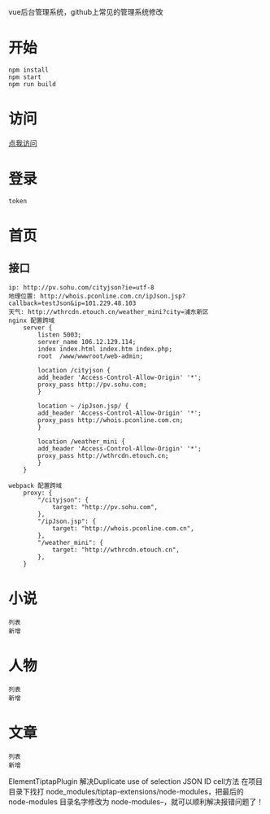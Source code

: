 vue后台管理系统，github上常见的管理系统修改
# 开始
    npm install
    npm start
    npm run build

# 访问
  [点我访问](https://liuer1211.github.io/soft/soft/web-admin/dist/)

# 登录
    token

# 首页
## 接口
    ip: http://pv.sohu.com/cityjson?ie=utf-8
    地理位置: http://whois.pconline.com.cn/ipJson.jsp?callback=testJson&ip=101.229.48.103
    天气: http://wthrcdn.etouch.cn/weather_mini?city=浦东新区
    nginx 配置跨域
        server {
            listen 5003;
            server_name 106.12.129.114;
            index index.html index.htm index.php;
            root  /www/wwwroot/web-admin;
            
            location /cityjson {
            add_header 'Access-Control-Allow-Origin' '*';
            proxy_pass http://pv.sohu.com;
            }
            
            location ~ /ipJson.jsp/ {
            add_header 'Access-Control-Allow-Origin' '*';
            proxy_pass http://whois.pconline.com.cn;
            }
            
            location /weather_mini {
            add_header 'Access-Control-Allow-Origin' '*';
            proxy_pass http://wthrcdn.etouch.cn;
            }
        }  
    
    webpack 配置跨域
        proxy: {
            "/cityjson": {
                target: "http://pv.sohu.com",
            },
            "/ipJson.jsp": {
                target: "http://whois.pconline.com.cn",
            },
            "/weather_mini": {
                target: "http://wthrcdn.etouch.cn",
            },
        }
# 小说
    列表
    新增

# 人物
    列表
    新增

# 文章
    列表
    新增


ElementTiptapPlugin
解决Duplicate use of selection JSON ID cell方法
在项目目录下找打 node_modules/tiptap-extensions/node-modules，把最后的 node-modules 目录名字修改为 node-modules–，就可以顺利解决报错问题了！    
